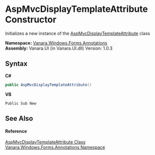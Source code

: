 # AspMvcDisplayTemplateAttribute Constructor 
 

Initializes a new instance of the <a href="49a254f2-6abb-4c99-d207-61ded608fa58">AspMvcDisplayTemplateAttribute</a> class

**Namespace:**&nbsp;<a href="600255aa-5477-7018-00f3-14fce5adebc9">Vanara.Windows.Forms.Annotations</a><br />**Assembly:**&nbsp;Vanara.UI (in Vanara.UI.dll) Version: 1.0.3

## Syntax

**C#**<br />
``` C#
public AspMvcDisplayTemplateAttribute()
```

**VB**<br />
``` VB
Public Sub New
```


## See Also


#### Reference
<a href="49a254f2-6abb-4c99-d207-61ded608fa58">AspMvcDisplayTemplateAttribute Class</a><br /><a href="600255aa-5477-7018-00f3-14fce5adebc9">Vanara.Windows.Forms.Annotations Namespace</a><br />